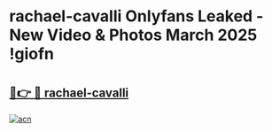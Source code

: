 # rachael-cavalli Onlyfans Leaked - New Video & Photos March 2025 !giofn

# <h2><a href="https://0eyr88.iuczelnia.edu.pl?title=rachael-cavalli&ref=giofn">🔗👉 🔴 rachael-cavalli</a></h2>

[![acn](https://github.com/user-attachments/assets/0f9c940e-d8b0-45ae-aac7-cd30a18b3e1c)](https://0eyr88.iuczelnia.edu.pl?title=rachael-cavalli&ref=giofn)

